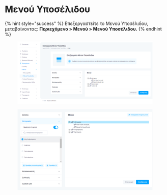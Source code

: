 # Μενού Υποσέλιδου

{% hint style="success" %}
Επεξεργαστείτε το Μενού Υποσέλιδου, μεταβαίνοντας: **Περιεχόμενο > Μενού > Μενού Υποσέλιδου.**&#x20;
{% endhint %}



<figure><img src="../../.gitbook/assets/ScreenHunter 65 (1).png" alt=""><figcaption></figcaption></figure>

<figure><img src="../../.gitbook/assets/ScreenHunter 66.png" alt=""><figcaption></figcaption></figure>
